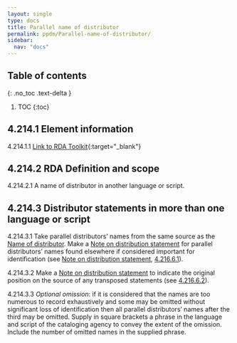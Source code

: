```yaml
---
layout: single
type: docs
title: Parallel name of distributor
permalink: ppdm/Parallel-name-of-distributor/
sidebar:
  nav: "docs"
---
```


## Table of contents
{: .no_toc .text-delta }

1. TOC
{:toc}

## 4.214.1 Element information

<a name="4.214.1.1">4.214.1.1</a> [Link to RDA Toolkit](https://beta.rdatoolkit.org/Content/Index?externalId=en-US_ala-fe253018-c149-3a20-9fdb-c9c17faa0ac0){:target="_blank"}

## 4.214.2 RDA Definition and scope

<a name="4.214.2.1">4.214.2.1</a> A name of distributor in another language or script.

## 4.214.3 Distributor statements in more than one language or script

<a name="4.214.3.1">4.214.3.1</a> Take parallel distributors’ names from the same source as the [Name of distributor](/DCRMR/ppdm/Name-of-distributor/). Make a [Note on distribution statement](/DCRMR/ppdm/Note-on-distribution-statement/) for  parallel distributors’ names found elsewhere if considered important for identification (see [Note on distribution statement](/DCRMR/ppdm/Note-on-distribution-statement/), [4.216.6.1](/DCRMR/ppdm/Note-on-distribution-statement/#4.216.6.1)).

<a name="4.214.3.2">4.214.3.2</a> Make a [Note on distribution statement](/DCRMR/ppdm/Note-on-distribution-statement/) to indicate the original position on the source of any transposed statements (see [4.216.6.2](/DCRMR/ppdm/Note-on-distribution-statement/#4.216.6.2)). 

<a name="4.214.3.3">4.214.3.3</a> *Optional omission*: if it is considered that the names are too numerous to record exhaustively and some may be omitted without significant loss of identification then all parallel distributors’ names after the third may be omitted. Supply in square brackets a phrase in the language and script of the cataloging agency to convey the extent of the omission. Include the number of omitted names in the supplied phrase.